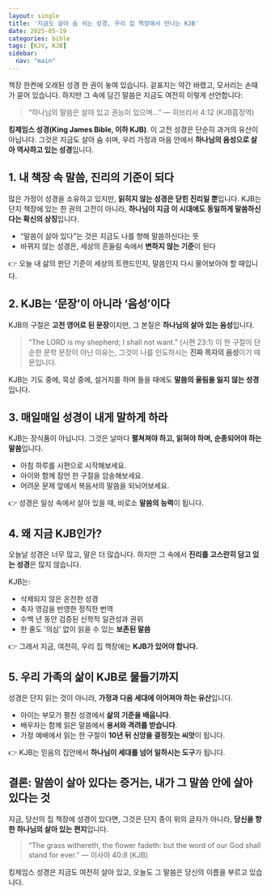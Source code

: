 ```yaml
---
layout: single
title: '지금도 살아 숨 쉬는 성경, 우리 집 책장에서 만나는 KJB'
date: 2025-05-19
categories: bible
tags: [KJV, KJB]
sidebar:
  nav: "main"
---
```


책장 한켠에 오래된 성경 한 권이 놓여 있습니다.
겉표지는 약간 바랬고, 모서리는 손때가 묻어 있습니다.
하지만 그 속에 담긴 말씀은 지금도 여전히 이렇게 선언합니다:

> “하나님의 말씀은 살아 있고 권능이 있으며…”
> — 히브리서 4:12 (KJB흠정역)

**킹제임스 성경(King James Bible, 이하 KJB)**.
이 고전 성경은 단순히 과거의 유산이 아닙니다.
그것은 지금도 살아 숨 쉬며, 우리 가정과 마음 안에서 **하나님의 음성으로 살아 역사하고 있는 성경**입니다.

## 1. 내 책장 속 말씀, 진리의 기준이 되다

많은 가정이 성경을 소유하고 있지만, **읽히지 않는 성경은 닫힌 진리일 뿐**입니다.
KJB는 단지 책장에 있는 한 권의 고전이 아니라,
**하나님이 지금 이 시대에도 동일하게 말씀하신다는 확신의 상징**입니다.

* “말씀이 살아 있다”는 것은 지금도 나를 향해 말씀하신다는 뜻
* 바뀌지 않는 성경은, 세상의 흔들림 속에서 **변하지 않는 기준**이 된다

👉 오늘 내 삶의 판단 기준이 세상의 트렌드인지, 말씀인지 다시 물어보아야 할 때입니다.

## 2. KJB는 ‘문장’이 아니라 ‘음성’이다

KJB의 구절은 **고전 영어로 된 문장**이지만,
그 본질은 **하나님의 살아 있는 음성**입니다.

> “The LORD is my shepherd; I shall not want.” (시편 23:1)
> 이 한 구절이 단순한 문학 문장이 아닌 이유는,
> 그것이 나를 인도하시는 **진짜 목자의 음성**이기 때문입니다.

KJB는 기도 중에, 묵상 중에, 설거지를 하며 들을 때에도
**말씀의 울림을 잃지 않는 성경**입니다.

## 3. 매일매일 성경이 내게 말하게 하라

KJB는 장식품이 아닙니다.
그것은 날마다 **펼쳐져야 하고, 읽혀야 하며, 순종되어야 하는 말씀**입니다.

* 아침 하루를 시편으로 시작해보세요.
* 아이와 함께 잠언 한 구절을 암송해보세요.
* 어려운 문제 앞에서 복음서의 말씀을 되뇌어보세요.

👉 성경은 일상 속에서 살아 있을 때, 비로소 **말씀의 능력**이 됩니다.

## 4. 왜 지금 KJB인가?

오늘날 성경은 너무 많고, 말은 더 많습니다.
하지만 그 속에서 **진리를 고스란히 담고 있는 성경**은 많지 않습니다.

KJB는:

* 삭제되지 않은 온전한 성경
* 축자 영감을 반영한 정직한 번역
* 수백 년 동안 검증된 신학적 일관성과 권위
* 한 줄도 ‘의심’ 없이 읽을 수 있는 **보존된 말씀**

👉 그래서 지금, 여전히, 우리 집 책장에는 **KJB가 있어야 합니다.**

## 5. 우리 가족의 삶이 KJB로 물들기까지

성경은 단지 읽는 것이 아니라, **가정과 다음 세대에 이어져야 하는 유산**입니다.

* 아이는 부모가 펼친 성경에서 **삶의 기준을 배웁니다**.
* 배우자는 함께 읽은 말씀에서 **용서와 격려를 받습니다**.
* 가정 예배에서 읽는 한 구절이 **10년 뒤 신앙을 결정짓는 씨앗**이 됩니다.

👉 KJB는 믿음의 집안에서 **하나님이 세대를 넘어 일하시는 도구**가 됩니다.

## 결론: 말씀이 살아 있다는 증거는, 내가 그 말씀 안에 살아 있다는 것

지금, 당신의 집 책장에 성경이 있다면,
그것은 단지 종이 위의 글자가 아니라,
**당신을 향한 하나님의 살아 있는 편지**입니다.

> “The grass withereth, the flower fadeth: but the word of our God shall stand for ever.”
> — 이사야 40:8 (KJB)

킹제임스 성경은 지금도 여전히 살아 있고,
오늘도 그 말씀은 당신의 이름을 부르고 있습니다.
